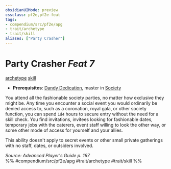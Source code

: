 ```yaml
---
obsidianUIMode: preview
cssclass: pf2e,pf2e-feat
tags:
- compendium/src/pf2e/apg
- trait/archetype
- trait/skill
aliases: ["Party Crasher"]
---
```

# Party Crasher  *Feat 7*  
[archetype](../../rules/traits/archetype.md)  [skill](../../rules/traits/skill.md)  

- **Prerequisites**: [Dandy Dedication](dandy-dedication-apg.md), master in [Society](../skills.md#Society)

You attend all the fashionable society parties, no matter how exclusive they might be. Any time you encounter a social event you would ordinarily be denied access to, such as a coronation, royal gala, or other society function, you can spend `1d4` hours to secure entry without the need for a skill check. You find invitations, invitees looking for fashionable dates, temporary jobs with the caterers, event staff willing to look the other way, or some other mode of access for yourself and your allies.

This ability doesn't apply to secret events or other small private gatherings with no staff, dates, or outsiders involved.

*Source: Advanced Player's Guide p. 167*  
%% #compendium/src/pf2e/apg #trait/archetype #trait/skill %%